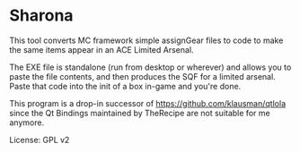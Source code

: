 # Sharona

This tool converts MC framework simple assignGear files to code to make the
same items appear in an ACE Limited Arsenal.

The EXE file is standalone (run from desktop or wherever) and allows you to
paste the file contents, and then produces the SQF for a limited arsenal. Paste
that code into the init of a box in-game and you're done.

This program is a drop-in successor of https://github.com/klausman/qtlola since
the Qt Bindings maintained by TheRecipe are not suitable for me anymore.

License: GPL v2
